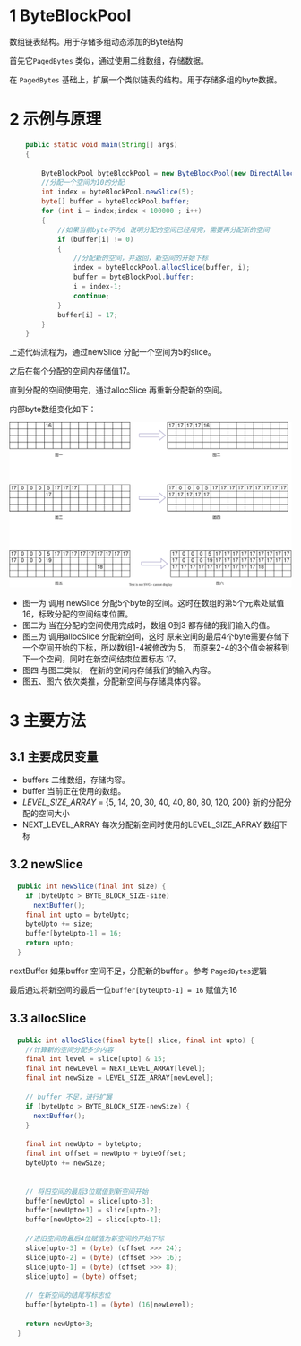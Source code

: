 # 1 ByteBlockPool

数组链表结构。用于存储多组动态添加的Byte结构

首先它`PagedBytes` 类似，通过使用二维数组，存储数据。

在 `PagedBytes` 基础上，扩展一个类似链表的结构。用于存储多组的byte数据。



# 2 示例与原理

```java
    public static void main(String[] args)
    {

        ByteBlockPool byteBlockPool = new ByteBlockPool(new DirectAllocator());
        //分配一个空间为10的分配
        int index = byteBlockPool.newSlice(5);
        byte[] buffer = byteBlockPool.buffer;
        for (int i = index;index < 100000 ; i++)
        {
            //如果当前byte不为0 说明分配的空间已经用完，需要再分配新的空间
            if (buffer[i] != 0)
            {
                //分配新的空间，并返回，新空间的开始下标
                index = byteBlockPool.allocSlice(buffer, i);
                buffer = byteBlockPool.buffer;
                i = index-1;
                continue;
            }
            buffer[i] = 17;
        }
    }
```

上述代码流程为，通过newSlice 分配一个空间为5的slice。 

之后在每个分配的空间内存储值17。

直到分配的空间使用完，通过allocSlice 再重新分配新的空间。



内部byte数组变化如下：





![ByteBlocPool](ByteBlocPool.svg)



- 图一为 调用 newSlice 分配5个byte的空间。这时在数组的第5个元素处赋值16，标致分配的空间结束位置。
- 图二为 当在分配的空间使用完成时，数组 0到3 都存储的我们输入的值。
- 图三为 调用allocSlice 分配新空间，这时 原来空间的最后4个byte需要存储下一个空间开始的下标，所以数组1-4被修改为 5， 而原来2-4的3个值会被移到下一个空间，同时在新空间结束位置标志 17。
- 图四 与图二类似， 在新的空间内存储我们的输入内容。
- 图五、图六 依次类推，分配新空间与存储具体内容。



# 3 主要方法

## 3.1 主要成员变量

- buffers 二维数组，存储内容。
- buffer 当前正在使用的数组。
- *LEVEL_SIZE_ARRAY* = {5, 14, 20, 30, 40, 40, 80, 80, 120, 200} 新的分配分配的空间大小
- NEXT_LEVEL_ARRAY 每次分配新空间时使用的LEVEL_SIZE_ARRAY 数组下标



## 3.2 newSlice

```java
  public int newSlice(final int size) {
    if (byteUpto > BYTE_BLOCK_SIZE-size)
      nextBuffer();
    final int upto = byteUpto;
    byteUpto += size;
    buffer[byteUpto-1] = 16;
    return upto;
  }
```

nextBuffer 如果buffer 空间不足，分配新的buffer 。参考 `PagedBytes`逻辑

最后通过将新空间的最后一位`buffer[byteUpto-1] = 16` 赋值为16



## 3.3 allocSlice

```java
  public int allocSlice(final byte[] slice, final int upto) {
	//计算新的空间分配多少内容
    final int level = slice[upto] & 15;
    final int newLevel = NEXT_LEVEL_ARRAY[level];
    final int newSize = LEVEL_SIZE_ARRAY[newLevel];

    // buffer 不足，进行扩展
    if (byteUpto > BYTE_BLOCK_SIZE-newSize) {
      nextBuffer();
    }

    final int newUpto = byteUpto;
    final int offset = newUpto + byteOffset;
    byteUpto += newSize;

   
    // 将旧空间的最后3位赋值到新空间开始
    buffer[newUpto] = slice[upto-3];
    buffer[newUpto+1] = slice[upto-2];
    buffer[newUpto+2] = slice[upto-1];

    //进旧空间的最后4位赋值为新空间的开始下标
    slice[upto-3] = (byte) (offset >>> 24);
    slice[upto-2] = (byte) (offset >>> 16);
    slice[upto-1] = (byte) (offset >>> 8);
    slice[upto] = (byte) offset;
        
    // 在新空间的结尾写标志位
    buffer[byteUpto-1] = (byte) (16|newLevel);

    return newUpto+3;
  }

```

